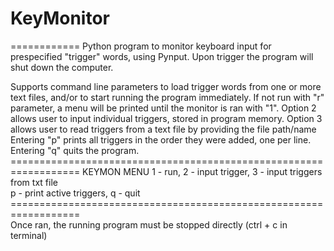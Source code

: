 # KeyMonitor
============
Python program to monitor keyboard input for prespecified "trigger" words, using Pynput. 
Upon trigger the program will shut down the computer.

Supports command line parameters to load trigger words from one or more text files, and/or to start running the program immediately.
If not run with "r" parameter, a menu will be printed until the monitor is ran with "1".
Option 2 allows user to input individual triggers, stored in program memory.
Option 3 allows user to read triggers from a text file by providing the file path/name
Entering "p" prints all triggers in the order they were added, one per line.
Entering "q" quits the program.
        ==================================================================
        KEYMON MENU
           1 - run, 2 - input trigger, 3 - input triggers from txt file   
                      p - print active triggers, q - quit
        ==================================================================   
Once ran, the running program must be stopped directly (ctrl + c in terminal)